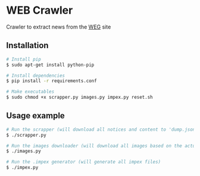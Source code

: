 # WEB Crawler
Crawler to extract news from the [WEG](http://www.weg.net) site

## Installation

```sh
# Install pip
$ sudo apt-get install python-pip

# Install dependencies
$ pip install -r requirements.conf

# Make executables
$ sudo chmod +x scrapper.py images.py impex.py reset.sh
```

## Usage example
```sh
# Run the scrapper (will download all notices and content to 'dump.json')
$ ./scrapper.py

# Run the images downloader (will download all images based on the actual path to 'data/news/images')
$ ./images.py

# Run the .impex generator (will generate all impex files)
$ ./impex.py
```